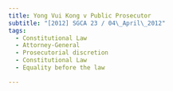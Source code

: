 ```yaml
---
title: Yong Vui Kong v Public Prosecutor 
subtitle: "[2012] SGCA 23 / 04\_April\_2012"
tags:
  - Constitutional Law
  - Attorney-General
  - Prosecutorial discretion
  - Constitutional Law
  - Equality before the law

---
```


